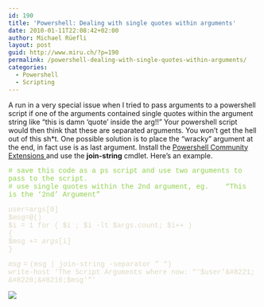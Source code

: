 ```yaml
---
id: 190
title: 'Powershell: Dealing with single quotes within arguments'
date: 2010-01-11T22:08:42+02:00
author: Michael Rüefli
layout: post
guid: http://www.miru.ch/?p=190
permalink: /powershell-dealing-with-single-quotes-within-arguments/
categories:
  - Powershell
  - Scripting
---
```

A run in a very special issue when I tried to pass arguments to a powershell script if one of the arguments contained single quotes within the argument string like &#8220;this is damn &#8216;quote&#8217; inside the arg!!&#8221; Your powershell script would then think that these are separated arguments. You won&#8217;t get the hell out of this sh*t. One possible solution is to place the &#8220;wracky&#8221; argument at the end, in fact use is as last argument. Install the <a title="Powershell Community Extensions" href="http://pscx.codeplex.com/Release/ProjectReleases.aspx?ReleaseId=1615" target="_blank">Powershell Community Extensions </a>and use the **join-string** cmdlet. Here&#8217;s an example.

<span style="color:#92d050; font-family:Courier New"># save this code as a ps script and use two arguments to pass to the script.<br /> # use single quotes within the 2nd argument, eg.    &#8220;This is the &#8216;2nd&#8217; Argument&#8221;<br /> </span>

<span style="color:#ddd9c3; font-family:Courier New">$user=$args[0]<br /> $msg=@()<br /> $i = 1 for ( $i ; $i -lt $args.count; $i++ )<br /> {<br /> $msg += $args[$i]<br /> }<em><br /> </em></span>

<span style="color:#ddd9c3; font-family:Courier New">$msg = ($msg | join-string -separator &#8221; &#8220;)<br /> write-host &#8216;The Script Arguments where now: &#8220;&#8216;$user'&#8221; &#8220;&#8216;$msg'&#8221;&#8216;<br /> </span>

![](http://www.miru.ch/wp-content/uploads/2010/01/011110-2123-powershelld11.jpg)